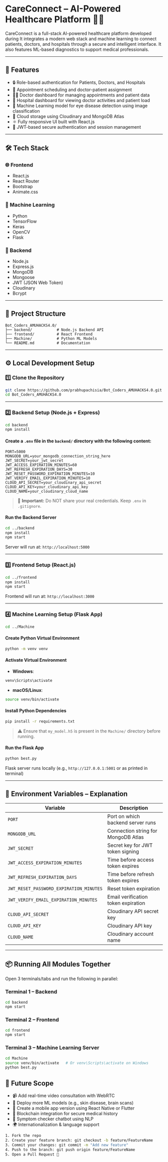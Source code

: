 
# CareConnect – AI-Powered Healthcare Platform 🏥🤖

CareConnect is a full-stack AI-powered healthcare platform developed during  It integrates a modern web stack and machine learning to connect patients, doctors, and hospitals through a secure and intelligent interface. It also features ML-based diagnostics to support medical professionals.

---

## 🚀 Features

- 🔒 Role-based authentication for Patients, Doctors, and Hospitals  
- 📅 Appointment scheduling and doctor-patient assignment  
- 🧑‍⚕️ Doctor dashboard for managing appointments and patient data  
- 🏥 Hospital dashboard for viewing doctor activities and patient load  
- 🧠 Machine Learning model for eye disease detection using image classification  
- 📁 Cloud storage using Cloudinary and MongoDB Atlas  
- ⚛️ Fully responsive UI built with React.js  
- 🧪 JWT-based secure authentication and session management  

---

## 🛠️ Tech Stack

### 🌐 Frontend
- React.js
- React Router
- Bootstrap
- Animate.css

### 🧠 Machine Learning
- Python
- TensorFlow
- Keras
- OpenCV
- Flask

### 🔧 Backend
- Node.js
- Express.js
- MongoDB
- Mongoose
- JWT (JSON Web Token)
- Cloudinary
- Bcrypt

---

## 📁 Project Structure

```
Bot_Coders_AMUHACKS4.0/
├── backend/           # Node.js Backend API
├── frontend/          # React Frontend
├── Machine/           # Python ML Models
└── README.md          # Documentation
```

---

## ⚙️ Local Development Setup

### 1️⃣ Clone the Repository

```bash
git clone https://github.com/prabhupachisia/Bot_Coders_AMUHACKS4.0.git
cd Bot_Coders_AMUHACKS4.0
```

---

### 2️⃣ Backend Setup (Node.js + Express)

```bash
cd backend
npm install
```

#### Create a `.env` file in the `backend/` directory with the following content:

```env
PORT=5000
MONGODB_URL=your_mongodb_connection_string_here
JWT_SECRET=your_jwt_secret
JWT_ACCESS_EXPIRATION_MINUTES=60
JWT_REFRESH_EXPIRATION_DAYS=30
JWT_RESET_PASSWORD_EXPIRATION_MINUTES=10
JWT_VERIFY_EMAIL_EXPIRATION_MINUTES=10
CLOUD_API_SECRET=your_cloudinary_api_secret
CLOUD_API_KEY=your_cloudinary_api_key
CLOUD_NAME=your_cloudinary_cloud_name
```

> 🔐 **Important:** Do NOT share your real credentials. Keep `.env` in `.gitignore`.

#### Run the Backend Server

```bash
cd ../backend
npm install
npm start
```

Server will run at: `http://localhost:5000`

---

### 3️⃣ Frontend Setup (React.js)

```bash
cd ../frontend
npm install
npm start
```

Frontend will run at: `http://localhost:3000`

---

### 4️⃣ Machine Learning Setup (Flask App)

```bash
cd ../Machine
```

#### Create Python Virtual Environment

```bash
python -m venv venv
```

#### Activate Virtual Environment

- **Windows**:
```bash
venv\Scripts\activate
```

- **macOS/Linux**:
```bash
source venv/bin/activate
```

#### Install Python Dependencies

```bash
pip install -r requirements.txt
```

> ⚠️ Ensure that `my_model.h5` is present in the `Machine/` directory before running.

#### Run the Flask App

```bash
python best.py
```

Flask server runs locally (e.g., `http://127.0.0.1:5001` or as printed in terminal)

---

## 🔐 Environment Variables – Explanation

| Variable                          | Description                                            |
|----------------------------------|--------------------------------------------------------|
| `PORT`                           | Port on which backend server runs                     |
| `MONGODB_URL`                    | Connection string for MongoDB Atlas                   |
| `JWT_SECRET`                     | Secret key for JWT token signing                      |
| `JWT_ACCESS_EXPIRATION_MINUTES` | Time before access token expires                      |
| `JWT_REFRESH_EXPIRATION_DAYS`   | Time before refresh token expires                     |
| `JWT_RESET_PASSWORD_EXPIRATION_MINUTES` | Reset token expiration                    |
| `JWT_VERIFY_EMAIL_EXPIRATION_MINUTES`  | Email verification token expiration         |
| `CLOUD_API_SECRET`              | Cloudinary API secret key                             |
| `CLOUD_API_KEY`                 | Cloudinary API key                                    |
| `CLOUD_NAME`                    | Cloudinary account name                               |

---

## 📦 Running All Modules Together

Open 3 terminals/tabs and run the following in parallel:

### Terminal 1 – Backend

```bash
cd backend
npm start
```

### Terminal 2 – Frontend

```bash
cd frontend
npm start
```

### Terminal 3 – Machine Learning Server

```bash
cd Machine
source venv/bin/activate   # Or venv\Scripts\activate on Windows
python best.py
```




## 🔮 Future Scope

- 📹 Add real-time video consultation with WebRTC
- 🤖 Deploy more ML models (e.g., skin disease, brain scans)
- 📲 Create a mobile app version using React Native or Flutter
- 🔐 Blockchain integration for secure medical history
- 🧬 Symptom checker chatbot using NLP
- 🌍 Internationalization & language support



```bash
1. Fork the repo
2. Create your feature branch: git checkout -b feature/FeatureName
3. Commit your changes: git commit -m "Add new feature"
4. Push to the branch: git push origin feature/FeatureName
5. Open a Pull Request 🚀
```

